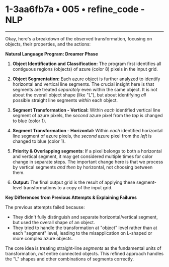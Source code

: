# 1-3aa6fb7a • 005 • refine_code - NLP

---
Okay, here's a breakdown of the observed transformation, focusing on objects, their properties, and the actions:

**Natural Language Program: Dreamer Phase**

1.  **Object Identification and Classification:** The program first identifies all contiguous regions (objects) of azure (color 8) pixels in the input grid.

2.  **Object Segmentation:** Each azure object is further analyzed to identify horizontal and vertical line segments. The crucial insight here is that segments are treated *separately* even within the same object. It is not about the overall object shape (like "L"), but about identifying *all* possible straight line segments *within* each object.

3.  **Segment Transformation - Vertical:** Within *each* identified vertical line segment of azure pixels, the *second* azure pixel from the *top* is changed to blue (color 1).

4.  **Segment Transformation - Horizontal:** Within *each* identified horizontal line segment of azure pixels, the *second* azure pixel from the *left* is changed to blue (color 1).

5. **Priority & Overlapping segments**: If a pixel belongs to both a horizontal and vertical segment, it may get considered multiple times for color change in separate steps. The important change here is that we process by vertical segments *and then* by horizontal, not choosing between them.

6.  **Output:** The final output grid is the result of applying these segment-level transformations to a copy of the input grid.

**Key Differences from Previous Attempts & Explaining Failures**

The previous attempts failed because:
*   They didn't fully distinguish and separate horizontal/vertical segment, but used the overall shape of an object.
*   They tried to handle the transformation at "object" level rather than at each "segment" level, leading to the misapplication on L-shaped or more complex azure objects.

The core idea is treating straight-line *segments* as the fundamental units of transformation, *not* entire connected objects. This refined approach handles the "L" shapes and other combinations of segments correctly.

